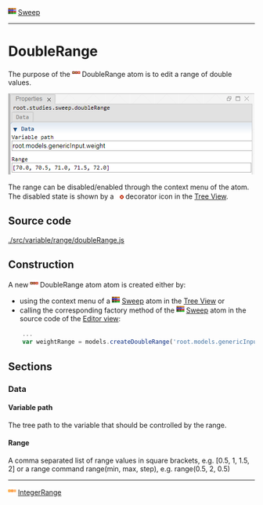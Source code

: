 ![](../../../../icons/sweep.png) [Sweep](../../study/sweep/sweep.md)

----

# DoubleRange
	
The purpose of the ![](../../../../icons/doubleRange.png) DoubleRange atom is to edit a range of double values. 
		
![](../../../images/double_range.png)

The range can be disabled/enabled through the context menu of the atom. The disabled state is shown by a ![](../../../../icons/disabled.png) decorator icon in the [Tree View](../../../views/treeView.md).
		
## Source code

[./src/variable/range/doubleRange.js](../../../../src/variable/range/doubleRange.js)

## Construction
		
A new ![](../../../../icons/doubleRange.png) DoubleRange atom atom is created either by: 

* using the context menu of a ![](../../../../icons/sweep.png) [Sweep](../../study/sweep/sweep.md) atom in the [Tree View](../../../views/treeView.md) or
* calling the corresponding factory method of the ![](../../../../icons/sweep.png) [Sweep](../../study/sweep/sweep.md) atom in the source code of the [Editor view](../../../views/editorView.md):

```javascript
    ...
    var weightRange = models.createDoubleRange('root.models.genericInput.weight',[70.0, 70.5, 71.0, 71.5, 72.0]);	     
```						
		
## Sections

### Data

#### Variable path

The tree path to the variable that should be controlled by the range.

#### Range

A comma separated list of range values in square brackets, e.g. [0.5, 1, 1.5, 2] or a range command range(min, max, step), e.g. range(0.5, 2, 0.5)

----

![](../../../../icons/integerRange.png) [IntegerRange](./integerRange.md) 

